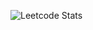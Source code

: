 ![Leetcode Stats](https://leetcode.card.workers.dev/renzymigz?theme=dark&font=baloo&extension=null)
